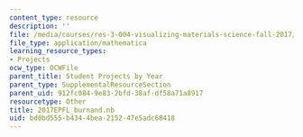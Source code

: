 ```yaml
---
content_type: resource
description: ''
file: /media/courses/res-3-004-visualizing-materials-science-fall-2017/bd0bd555b4344bea215247e5adc68418_2017EPFL_burnand.nb
file_type: application/mathematica
learning_resource_types:
- Projects
ocw_type: OCWFile
parent_title: Student Projects by Year
parent_type: SupplementalResourceSection
parent_uid: 912fc084-9e83-2bfd-38af-df58a71a8917
resourcetype: Other
title: 2017EPFL_burnand.nb
uid: bd0bd555-b434-4bea-2152-47e5adc68418
---
```

